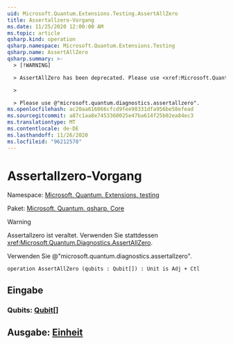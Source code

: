 ```yaml
---
uid: Microsoft.Quantum.Extensions.Testing.AssertAllZero
title: Assertallzero-Vorgang
ms.date: 11/25/2020 12:00:00 AM
ms.topic: article
qsharp.kind: operation
qsharp.namespace: Microsoft.Quantum.Extensions.Testing
qsharp.name: AssertAllZero
qsharp.summary: >-
  > [!WARNING]

  > AssertAllZero has been deprecated. Please use <xref:Microsoft.Quantum.Diagnostics.AssertAllZero> instead.

  >

  > Please use @"microsoft.quantum.diagnostics.assertallzero".
ms.openlocfilehash: ac20aa616066cfcd9fee98331dfa956be58efead
ms.sourcegitcommit: a87c1aa8e7453360025e47ba614f25b02ea84ec3
ms.translationtype: MT
ms.contentlocale: de-DE
ms.lasthandoff: 11/26/2020
ms.locfileid: "96212578"
---
```

# <a name="assertallzero-operation"></a>Assertallzero-Vorgang

Namespace: [Microsoft. Quantum. Extensions. testing](xref:Microsoft.Quantum.Extensions.Testing)

Paket: [Microsoft. Quantum. qsharp. Core](https://nuget.org/packages/Microsoft.Quantum.QSharp.Core)


> [!WARNING]
> Assertallzero ist veraltet. Verwenden Sie stattdessen <xref:Microsoft.Quantum.Diagnostics.AssertAllZero>.
>
> Verwenden Sie @"microsoft.quantum.diagnostics.assertallzero".



```qsharp
operation AssertAllZero (qubits : Qubit[]) : Unit is Adj + Ctl
```


## <a name="input"></a>Eingabe

### <a name="qubits--qubit"></a>Qubits: [Qubit](xref:microsoft.quantum.lang-ref.qubit)[]





## <a name="output--unit"></a>Ausgabe: [Einheit](xref:microsoft.quantum.lang-ref.unit)

